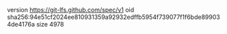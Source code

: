 version https://git-lfs.github.com/spec/v1
oid sha256:94e51cf2024ee810931359a92932edffb5954f739077f1f6bde899034de4176a
size 4978
